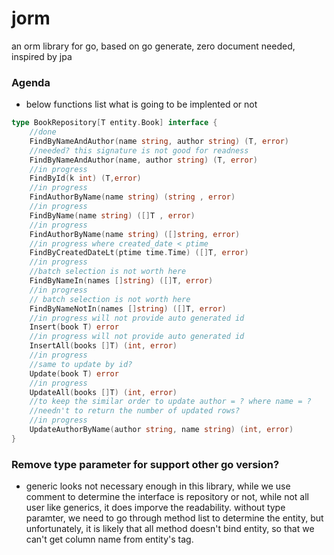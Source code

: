 # jorm
an orm library for go, based on go generate, zero document needed, inspired by jpa


### Agenda 

- below functions list what is going to be implented or not
```go
type BookRepository[T entity.Book] interface {
    //done
    FindByNameAndAuthor(name string, author string) (T, error)
    //needed? this signature is not good for readness
    FindByNameAndAuthor(name, author string) (T, error) 
    //in progress
    FindById(k int) (T,error)
    //in progress
    FindAuthorByName(name string) (string , error)
    //in progress
    FindByName(name string) ([]T , error)
    //in progress
    FindAuthorByName(name string) ([]string, error)
    //in progress where created_date < ptime
    FindByCreatedDateLt(ptime time.Time) ([]T, error) 
    //in progress 
    //batch selection is not worth here
    FindByNameIn(names []string) ([]T, error) 
    //in progress 
    // batch selection is not worth here
    FindByNameNotIn(names []string) ([]T, error)
    //in progress will not provide auto generated id
    Insert(book T) error
    //in progress will not provide auto generated id
    InsertAll(books []T) (int, error)
    //in progress
    //same to update by id?
    Update(book T) error
    //in progress
    UpdateAll(books []T) (int, error)
    //to keep the similar order to update author = ? where name = ?
    //needn't to return the number of updated rows?
    //in progress
    UpdateAuthorByName(author string, name string) (int, error)
}
```
### Remove type parameter for support other go version?
- generic looks not necessary enough in this library, while we use comment to determine the interface is repository or not, while not all user like generics, it does imporve the readability.
without type paramter, we need to go through method list to determine the entity, but unfortunately, it is likely that all method doesn't bind entity, so that we can't get column name from entity's tag.
